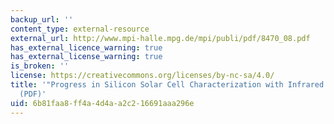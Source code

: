 ```yaml
---
backup_url: ''
content_type: external-resource
external_url: http://www.mpi-halle.mpg.de/mpi/publi/pdf/8470_08.pdf
has_external_licence_warning: true
has_external_license_warning: true
is_broken: ''
license: https://creativecommons.org/licenses/by-nc-sa/4.0/
title: '"Progress in Silicon Solar Cell Characterization with Infrared Imaging Methods."
  (PDF)'
uid: 6b81faa8-ff4a-4d4a-a2c2-16691aaa296e
---
```

